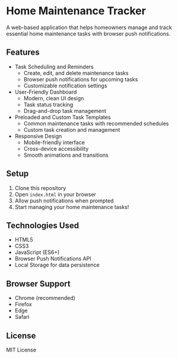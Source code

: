 # Home Maintenance Tracker

A web-based application that helps homeowners manage and track essential home maintenance tasks with browser push notifications.

## Features

- Task Scheduling and Reminders
  - Create, edit, and delete maintenance tasks
  - Browser push notifications for upcoming tasks
  - Customizable notification settings
- User-Friendly Dashboard
  - Modern, clean UI design
  - Task status tracking
  - Drag-and-drop task management
- Preloaded and Custom Task Templates
  - Common maintenance tasks with recommended schedules
  - Custom task creation and management
- Responsive Design
  - Mobile-friendly interface
  - Cross-device accessibility
  - Smooth animations and transitions

## Setup

1. Clone this repository
2. Open `index.html` in your browser
3. Allow push notifications when prompted
4. Start managing your home maintenance tasks!

## Technologies Used

- HTML5
- CSS3
- JavaScript (ES6+)
- Browser Push Notifications API
- Local Storage for data persistence

## Browser Support

- Chrome (recommended)
- Firefox
- Edge
- Safari

## License

MIT License 
